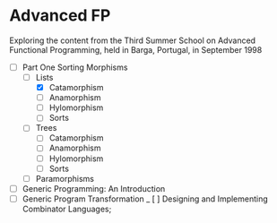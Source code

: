 # Advanced FP

Exploring the content from the Third Summer School on Advanced Functional Programming, 
held in Barga, Portugal, in September 1998

- [ ] Part One Sorting Morphisms
  - [ ] Lists
      - [X] Catamorphism
      - [ ] Anamorphism
      - [ ] Hylomorphism
      - [ ] Sorts
  - [ ] Trees
      - [ ] Catamorphism
      - [ ] Anamorphism
      - [ ] Hylomorphism
      - [ ] Sorts
  - [ ] Paramorphisms  
- [ ] Generic Programming: An Introduction
- [ ] Generic Program Transformation
_ [ ] Designing and Implementing Combinator Languages; 
